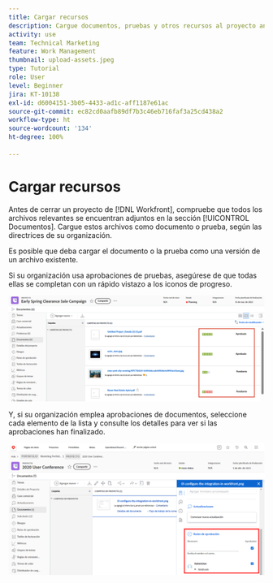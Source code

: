 ```yaml
---
title: Cargar recursos
description: Cargue documentos, pruebas y otros recursos al proyecto antes de cerrarlo para asegurarse de que todos los datos relevantes estén asociados.
activity: use
team: Technical Marketing
feature: Work Management
thumbnail: upload-assets.jpeg
type: Tutorial
role: User
level: Beginner
jira: KT-10138
exl-id: d6004151-3b05-4433-ad1c-aff1187e61ac
source-git-commit: ec82cd0aafb89df7b3c46eb716faf3a25cd438a2
workflow-type: ht
source-wordcount: '134'
ht-degree: 100%

---
```


# Cargar recursos

Antes de cerrar un proyecto de [!DNL Workfront], compruebe que todos los archivos relevantes se encuentran adjuntos en la sección [!UICONTROL Documentos]. Cargue estos archivos como documento o prueba, según las directrices de su organización.

Es posible que deba cargar el documento o la prueba como una versión de un archivo existente.

Si su organización usa aprobaciones de pruebas, asegúrese de que todas ellas se completan con un rápido vistazo a los iconos de progreso.

![Página Documentos que muestra los iconos de progreso de la revisión](assets/planner-fund-proof-progress-icons.png)

Y, si su organización emplea aprobaciones de documentos, seleccione cada elemento de la lista y consulte los detalles para ver si las aprobaciones han finalizado.

![Resumen lateral en la página Documentos que muestra la aprobación del documento](assets/planner-fund-document-approval.png)

<!---
learn more urls
Create proofs
Add new documents to Workfront
--->
